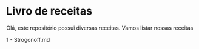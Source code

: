 # Livro de receitas
Olá, este repositório possui diversas receitas.
Vamos listar nossas receitas

1 - Strogonoff.md
